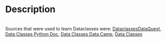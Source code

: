 # Description
<br>Sources that were used to learn Dataclasses were:
[DataclassesDataQuest](https://www.dataquest.io/blog/how-to-use-python-data-classes/), [Data Classes Python Doc](https://docs.python.org/3/library/dataclasses.html), [Data Classes Data Camp](https://www.datacamp.com/tutorial/python-data-classes), [Data Classes](https://www.geeksforgeeks.org/data-classes-in-python-an-introduction/)


